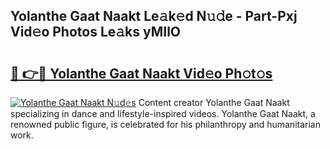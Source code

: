 ## Yolanthe Gaat Naakt Le𝚊k𝚎d N𝚞𝚍e - Part-Pxj Vid𝚎o Photos Le𝚊ks yMIlO

# <h2><a href="http://fb392h2.evod.top/?m=Yolanthe+Gaat+Naakt">🔗 👉🔴 Yolanthe Gaat Naakt Vid𝚎o Ph𝚘t𝚘s</a></h2>

[![Yolanthe Gaat Naakt N𝚞d𝚎s](https://i.imgur.com/8V9OHl7.gif)](http://fb392h2.evod.top/?m=Yolanthe+Gaat+Naakt)
Content creator Yolanthe Gaat Naakt specializing in dance and lifestyle-inspired videos. Yolanthe Gaat Naakt, a renowned public figure, is celebrated for his philanthropy and humanitarian work. 
